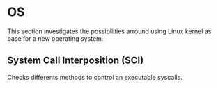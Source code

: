 # OS

This section investigates the possibilities arround using Linux kernel as base for a new operating system.

## System Call Interposition (SCI)

Checks differents methods to control an executable syscalls.